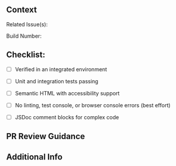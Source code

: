## Context

Related Issue(s): 

Build Number: 

## Checklist:

- [ ] Verified in an integrated environment
- [ ] Unit and integration tests passing
- [ ] Semantic HTML with accessibility support
- [ ] No linting, test console, or browser console errors (best effort)
- [ ] JSDoc comment blocks for complex code


## PR Review Guidance

## Additional Info
